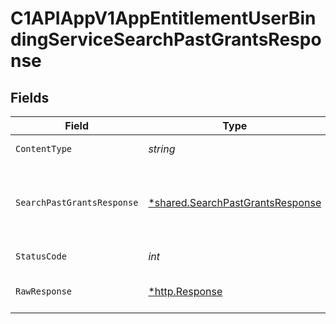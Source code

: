 # C1APIAppV1AppEntitlementUserBindingServiceSearchPastGrantsResponse


## Fields

| Field                                                                                                  | Type                                                                                                   | Required                                                                                               | Description                                                                                            |
| ------------------------------------------------------------------------------------------------------ | ------------------------------------------------------------------------------------------------------ | ------------------------------------------------------------------------------------------------------ | ------------------------------------------------------------------------------------------------------ |
| `ContentType`                                                                                          | *string*                                                                                               | :heavy_check_mark:                                                                                     | HTTP response content type for this operation                                                          |
| `SearchPastGrantsResponse`                                                                             | [*shared.SearchPastGrantsResponse](../../../pkg/models/shared/searchpastgrantsresponse.md)             | :heavy_minus_sign:                                                                                     | The SearchPastGrantsResponse message contains a list of past grants and a nextPageToken if applicable. |
| `StatusCode`                                                                                           | *int*                                                                                                  | :heavy_check_mark:                                                                                     | HTTP response status code for this operation                                                           |
| `RawResponse`                                                                                          | [*http.Response](https://pkg.go.dev/net/http#Response)                                                 | :heavy_check_mark:                                                                                     | Raw HTTP response; suitable for custom response parsing                                                |